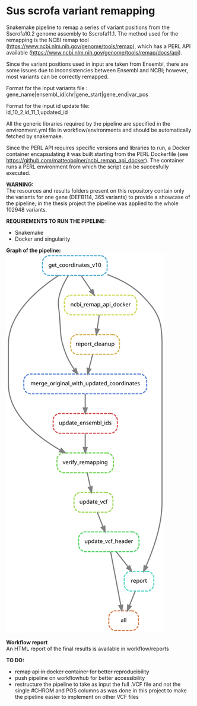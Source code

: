 # Sus scrofa variant remapping

Snakemake pipeline to remap a series of variant positions from the Sscrofa10.2 genome assembly to Sscrofa11.1.
The method used for the remapping is the NCBI remap tool (https://www.ncbi.nlm.nih.gov/genome/tools/remap), which has a PERL API available (https://www.ncbi.nlm.nih.gov/genome/tools/remap/docs/api).  

Since the variant positions used in input are taken from Ensembl, there are some issues due to inconsistencies between Ensembl and NCBI; however, most variants can be correctly remapped.  

Format for the input variants file :  
gene_name|ensembl_id|chr|gene_start|gene_end|var_pos

Format for the input id update file:  
id_10_2,id_11_1,updated_id

All the generic libraries required by the pipeline are specified in the environment.yml file in workflow/environments and should be automatically fetched by snakemake.   

Since the PERL API requires specific versions and libraries to run, a Docker container encapsulating it was built starting from the PERL Dockerfile (see https://github.com/matteobolner/ncbi_remap_api_docker). The container runs a PERL environment from which the script can be succesfully executed.

**WARNING:**  
The resources and results folders present on this repository contain only the variants for one gene (DEFB114, 365 variants) to provide a showcase of the pipeline; in the thesis project the pipeline was applied to the whole 102948 variants.  

**REQUIREMENTS TO RUN THE PIPELINE:**  
- Snakemake  
- Docker and singularity  


**Graph of the pipeline:**  
![alt text](https://raw.githubusercontent.com/matteobolner/sscrofa_variant_remapping/247bd75af598d639d22bafbe92613706c290a65b/workflow/report/dag.svg)

**Workflow report**  
An HTML report of the final results is available in workflow/reports  




**TO DO:**  
-	~~remap api in docker container for better reproducibility~~  
- push pipeline on workflowhub for better accessibility  
- restructure the pipeline to take as input the full .VCF file and not the single #CHROM and POS columns as was done in this project to make the pipeline easier to implement on other VCF files  
